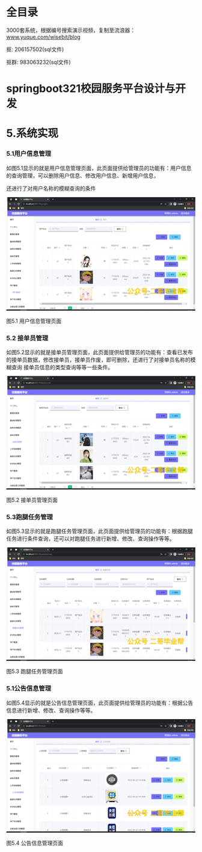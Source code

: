 # 全目录

3000套系统，根据编号搜索演示视频，复制至流浪器：www.yuque.com/wisebit/blog


<p>抠: 206157502(sql文件)</p>
<p>抠群: 983063232(sql文件)</p>


# springboot321校园服务平台设计与开发

# 5.系统实现

### 5.1用户信息管理
如图5.1显示的就是用户信息管理页面，此页面提供给管理员的功能有：用户信息的查询管理，可以删除用户信息、修改用户信息、新增用户信息，

还进行了对用户名称的模糊查询的条件

![](/md/blog.016.png)

图5.1 用户信息管理页面
### 5.2 接单员管理
如图5.2显示的就是接单员管理页面，此页面提供给管理员的功能有：查看已发布的接单员数据，修改接单员，接单员作废，即可删除，还进行了对接单员名称的模糊查询 接单员信息的类型查询等等一些条件。


![](/md/blog.017.png)

图5.2 接单员管理页面
### 5.3跑腿任务管理
如图5.3显示的就是跑腿任务管理页面，此页面提供给管理员的功能有：根据跑腿任务进行条件查询，还可以对跑腿任务进行新增、修改、查询操作等等。

![](/md/blog.018.png)


图5.3 跑腿任务管理页面
### 5.1公告信息管理
如图5.4显示的就是公告信息管理页面，此页面提供给管理员的功能有：根据公告信息进行新增、修改、查询操作等等。

![](/md/blog.019.png)



图5.4 公告信息管理页面

